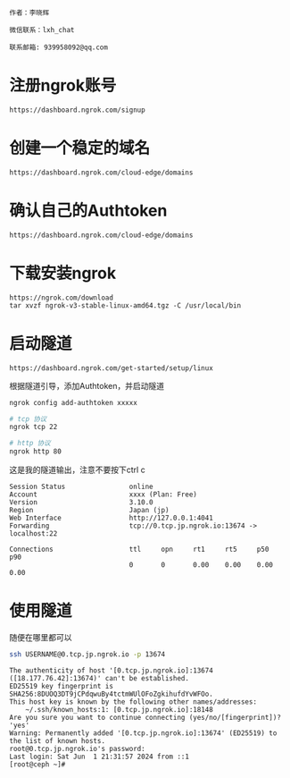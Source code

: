 ```textile
作者：李晓辉

微信联系：lxh_chat

联系邮箱: 939958092@qq.com
```

# 注册ngrok账号

```text
https://dashboard.ngrok.com/signup
```

# 创建一个稳定的域名

```text
https://dashboard.ngrok.com/cloud-edge/domains
```

# 确认自己的Authtoken

```text
https://dashboard.ngrok.com/cloud-edge/domains
```

# 下载安装ngrok

```text
https://ngrok.com/download
tar xvzf ngrok-v3-stable-linux-amd64.tgz -C /usr/local/bin
```

# 启动隧道

```text
https://dashboard.ngrok.com/get-started/setup/linux
```

根据隧道引导，添加Authtoken，并启动隧道

```bash
ngrok config add-authtoken xxxxx

# tcp 协议
ngrok tcp 22

# http 协议
ngrok http 80
```

这是我的隧道输出，注意不要按下ctrl c

```text
Session Status                online
Account                       xxxx (Plan: Free)
Version                       3.10.0
Region                        Japan (jp)
Web Interface                 http://127.0.0.1:4041
Forwarding                    tcp://0.tcp.jp.ngrok.io:13674 -> localhost:22

Connections                   ttl     opn     rt1     rt5     p50     p90
                              0       0       0.00    0.00    0.00    0.00
```

# 使用隧道

随便在哪里都可以

```bash
ssh USERNAME@0.tcp.jp.ngrok.io -p 13674
```

```text
The authenticity of host '[0.tcp.jp.ngrok.io]:13674 ([18.177.76.42]:13674)' can't be established.
ED25519 key fingerprint is SHA256:8DUOQ3DT9jCPdqwuBy4tctmWUlOFoZgkihufdYvWFOo.
This host key is known by the following other names/addresses:
    ~/.ssh/known_hosts:1: [0.tcp.jp.ngrok.io]:18148
Are you sure you want to continue connecting (yes/no/[fingerprint])? 'yes'
Warning: Permanently added '[0.tcp.jp.ngrok.io]:13674' (ED25519) to the list of known hosts.
root@0.tcp.jp.ngrok.io's password:
Last login: Sat Jun  1 21:31:57 2024 from ::1
[root@ceph ~]#
```